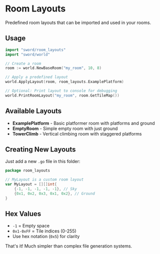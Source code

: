 # Room Layouts

Predefined room layouts that can be imported and used in your rooms.

## Usage

```go
import "sword/room_layouts"
import "sword/world"

// Create a room
room := world.NewBaseRoom("my_room", 10, 8)

// Apply a predefined layout
world.ApplyLayout(room, room_layouts.ExamplePlatform)

// Optional: Print layout to console for debugging
world.PrintRoomLayout("my_room", room.GetTileMap())
```

## Available Layouts

- **ExamplePlatform** - Basic platformer room with platforms and ground
- **EmptyRoom** - Simple empty room with just ground
- **TowerClimb** - Vertical climbing room with staggered platforms

## Creating New Layouts

Just add a new `.go` file in this folder:

```go
package room_layouts

// MyLayout is a custom room layout
var MyLayout = [][]int{
    {-1, -1, -1, -1, -1}, // Sky
    {0x1, 0x2, 0x3, 0x1, 0x2}, // Ground
}
```

## Hex Values

- `-1` = Empty space
- `0x1-0xFF` = Tile indices (0-255)
- Use hex notation (`0x5`) for clarity

That's it! Much simpler than complex file generation systems.